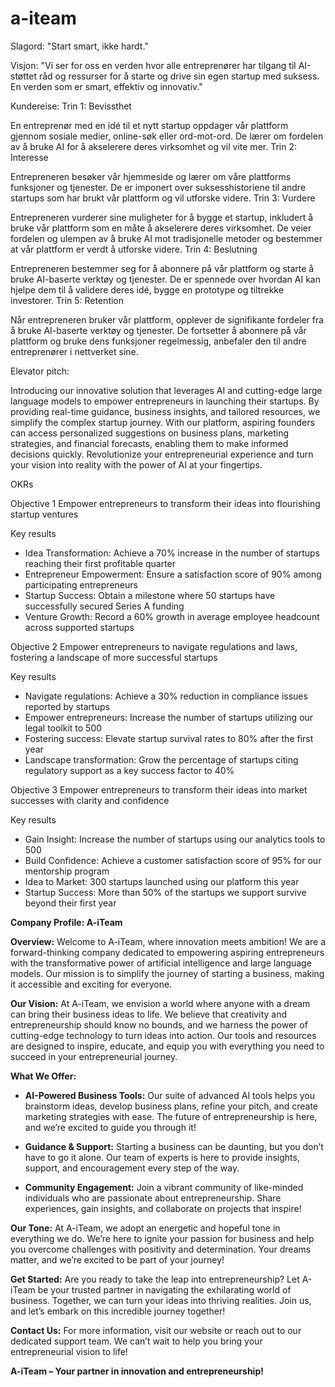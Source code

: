 # a-iteam

Slagord: "Start smart, ikke hardt."

Visjon: "Vi ser for oss en verden hvor alle entreprenører har tilgang til AI-støttet råd og ressurser for å starte og drive sin egen startup med suksess. En verden som er smart, effektiv og innovativ."

Kundereise:
Trin 1: Bevissthet

En entreprenør med en idé til et nytt startup oppdager vår plattform gjennom sosiale medier, online-søk eller ord-mot-ord.
De lærer om fordelen av å bruke AI for å akselerere deres virksomhet og vil vite mer.
Trin 2: Interesse

Entrepreneren besøker vår hjemmeside og lærer om våre plattforms funksjoner og tjenester.
De er imponert over suksesshistoriene til andre startups som har brukt vår plattform og vil utforske videre.
Trin 3: Vurdere

Entrepreneren vurderer sine muligheter for å bygge et startup, inkludert å bruke vår plattform som en måte å akselerere deres virksomhet.
De veier fordelen og ulempen av å bruke AI mot tradisjonelle metoder og bestemmer at vår plattform er verdt å utforske videre.
Trin 4: Beslutning

Entrepreneren bestemmer seg for å abonnere på vår plattform og starte å bruke AI-baserte verktøy og tjenester.
De er spennede over hvordan AI kan hjelpe dem til å validere deres idé, bygge en prototype og tiltrekke investorer.
Trin 5: Retention

Når entrepreneren bruker vår plattform, opplever de signifikante fordeler fra å bruke AI-baserte verktøy og tjenester.
De fortsetter å abonnere på vår plattform og bruke dens funksjoner regelmessig, anbefaler den til andre entreprenører i nettverket sine.



Elevator pitch:

Introducing our innovative solution that leverages AI and cutting-edge large language models to empower entrepreneurs in launching their startups. By providing real-time guidance, business insights, and tailored resources, we simplify the complex startup journey. With our platform, aspiring founders can access personalized suggestions on business plans, marketing strategies, and financial forecasts, enabling them to make informed decisions quickly. Revolutionize your entrepreneurial experience and turn your vision into reality with the power of AI at your fingertips.


OKRs

Objective 1
Empower entrepreneurs to transform their ideas into flourishing startup ventures

Key results
- Idea Transformation: Achieve a 70% increase in the number of startups reaching their first profitable quarter
- Entrepreneur Empowerment: Ensure a satisfaction score of 90% among participating entrepreneurs
- Startup Success: Obtain a milestone where 50 startups have successfully secured Series A funding
- Venture Growth: Record a 60% growth in average employee headcount across supported startups

Objective 2
Empower entrepreneurs to navigate regulations and laws, fostering a landscape of more successful startups

Key results
- Navigate regulations: Achieve a 30% reduction in compliance issues reported by startups
- Empower entrepreneurs: Increase the number of startups utilizing our legal toolkit to 500
- Fostering success: Elevate startup survival rates to 80% after the first year
- Landscape transformation: Grow the percentage of startups citing regulatory support as a key success factor to 40%


Objective 3
Empower entrepreneurs to transform their ideas into market successes with clarity and confidence

Key results
- Gain Insight: Increase the number of startups using our analytics tools to 500
- Build Confidence: Achieve a customer satisfaction score of 95% for our mentorship program
- Idea to Market: 300 startups launched using our platform this year
- Startup Success: More than 50% of the startups we support survive beyond their first year


**Company Profile: A-iTeam**

**Overview:**
Welcome to A-iTeam, where innovation meets ambition! We are a forward-thinking company dedicated to empowering aspiring entrepreneurs with the transformative power of artificial intelligence and large language models. Our mission is to simplify the journey of starting a business, making it accessible and exciting for everyone.

**Our Vision:**
At A-iTeam, we envision a world where anyone with a dream can bring their business ideas to life. We believe that creativity and entrepreneurship should know no bounds, and we harness the power of cutting-edge technology to turn ideas into action. Our tools and resources are designed to inspire, educate, and equip you with everything you need to succeed in your entrepreneurial journey.

**What We Offer:**
- **AI-Powered Business Tools:** Our suite of advanced AI tools helps you brainstorm ideas, develop business plans, refine your pitch, and create marketing strategies with ease. The future of entrepreneurship is here, and we’re excited to guide you through it!
  
- **Guidance & Support:** Starting a business can be daunting, but you don’t have to go it alone. Our team of experts is here to provide insights, support, and encouragement every step of the way. 

- **Community Engagement:** Join a vibrant community of like-minded individuals who are passionate about entrepreneurship. Share experiences, gain insights, and collaborate on projects that inspire!

**Our Tone:**
At A-iTeam, we adopt an energetic and hopeful tone in everything we do. We’re here to ignite your passion for business and help you overcome challenges with positivity and determination. Your dreams matter, and we’re excited to be part of your journey!

**Get Started:**
Are you ready to take the leap into entrepreneurship? Let A-iTeam be your trusted partner in navigating the exhilarating world of business. Together, we can turn your ideas into thriving realities. Join us, and let’s embark on this incredible journey together!

**Contact Us:**
For more information, visit our website or reach out to our dedicated support team. We can’t wait to help you bring your entrepreneurial vision to life! 

**A-iTeam – Your partner in innovation and entrepreneurship!**
